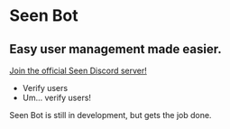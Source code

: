 # Seen Bot  
## Easy user management made easier.  
[Join the official Seen Discord server!](https://discord.gg/3zYfbJ3)  
  
* Verify users
* Um... verify users!  
  
Seen Bot is still in development, but gets the job done.